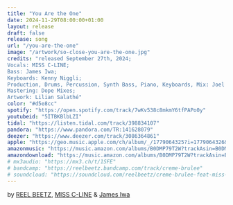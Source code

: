```yaml
---
title: "You Are the One"
date: 2024-11-29T08:00:00+01:00
layout: release
draft: false
release: song
url: "/you-are-the-one"
image: "/artwork/so-close-you-are-the-one.jpg"
credits: "released September 27th, 2024;
Vocals: MISS C-LINE;
Bass: James Iwa;
Keyboards: Kenny Niggli;
Production, Drums, Percussion, Synth Bass, Piano, Keyboards, Mix: Joel Studler aka REEL BEETZ;
Mastering: Dope Mixes;
Artwork: Lilian Salathé"
color: "#d5e8cc"
spotify: "https://open.spotify.com/track/7wKv538c8mkmY6tfPAPo0y"
youtubeid: "5ITBKBlbLZI"
tidal: "https://listen.tidal.com/track/398834107"
pandora: "https://www.pandora.com/TR:141628079"
deezer: "https://www.deezer.com/track/3086364861"
apple: "https://geo.music.apple.com/ch/album/_/1779064325?i=1779064326&mt=1&app=music&ls=1&at=1000lHKX&ct=odesli_http&itscg=30200&itsct=odsl_m"
amazonmusic: "https://music.amazon.com/albums/B0DMP79T2W?trackAsin=B0DMP79T2W"
amazondownload: "https://music.amazon.com/albums/B0DMP79T2W?trackAsin=B0DMP79T2W"
# mx3audio: "https://mx3.ch/t/1SFE"
# bandcamp: "https://reelbeetz.bandcamp.com/track/creme-brulee"
# soundcloud: "https://soundcloud.com/reelbeetz/creme-brulee-feat-miss-c-line"
---
```


by [REEL BEETZ](https://reelbeetz.ch/), [MISS C-LINE](https://instagram.com/missclineofficial) & [James Iwa](https://www.instagram.com/james_iwa/)

